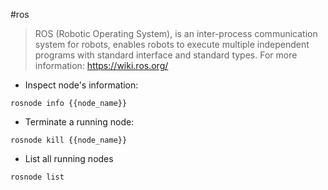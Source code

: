 #ros

> ROS (Robotic Operating System), is an inter-process communication system for robots, enables robots to execute multiple independent programs with standard interface and standard types.
> For more information: https://wiki.ros.org/

- Inspect node's information:

`rosnode info {{node_name}}`

- Terminate a running node:

`rosnode kill {{node_name}}`

- List all running nodes

`rosnode list`

